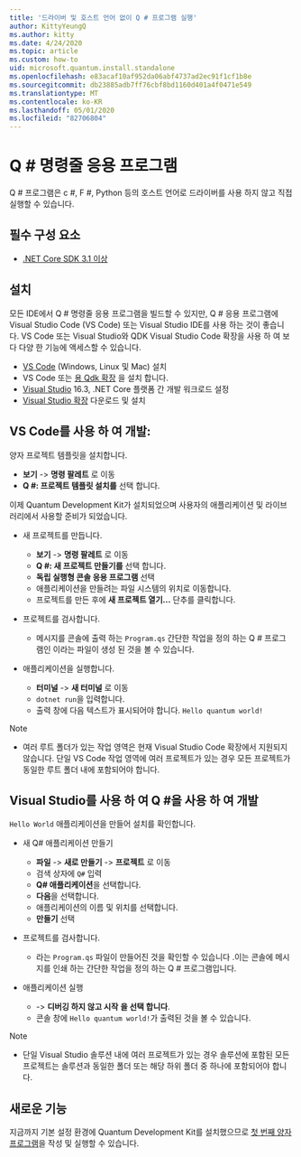 ```yaml
---
title: '드라이버 및 호스트 언어 없이 Q # 프로그램 실행'
author: KittyYeungQ
ms.author: kitty
ms.date: 4/24/2020
ms.topic: article
ms.custom: how-to
uid: microsoft.quantum.install.standalone
ms.openlocfilehash: e83acaf10af952da06abf4737ad2ec91f1cf1b8e
ms.sourcegitcommit: db23885adb7ff76cbf8bd1160d401a4f0471e549
ms.translationtype: MT
ms.contentlocale: ko-KR
ms.lasthandoff: 05/01/2020
ms.locfileid: "82706804"
---
```

# <a name="q-command-line-applications"></a>Q # 명령줄 응용 프로그램

Q # 프로그램은 c #, F #, Python 등의 호스트 언어로 드라이버를 사용 하지 않고 직접 실행할 수 있습니다.

## <a name="pre-requisites"></a>필수 구성 요소

- [.NET Core SDK 3.1 이상](https://www.microsoft.com/net/download)

## <a name="installation"></a>설치

모든 IDE에서 Q # 명령줄 응용 프로그램을 빌드할 수 있지만, Q # 응용 프로그램에 Visual Studio Code (VS Code) 또는 Visual Studio IDE를 사용 하는 것이 좋습니다. VS Code 또는 Visual Studio와 QDK Visual Studio Code 확장을 사용 하 여 보다 다양 한 기능에 액세스할 수 있습니다.

- [VS Code](https://code.visualstudio.com/download) (Windows, Linux 및 Mac) 설치
- VS Code 또는 [용 Qdk 확장](https://marketplace.visualstudio.com/items?itemName=quantum.quantum-devkit-vscode) 을 설치 합니다.
- [Visual Studio](https://visualstudio.microsoft.com/downloads/) 16.3, .NET Core 플랫폼 간 개발 워크로드 설정
- [Visual Studio 확장](https://marketplace.visualstudio.com/items?itemName=quantum.DevKit) 다운로드 및 설치


## <a name="develop-with-q-using-vs-code"></a>VS Code를 사용 하 여 개발:

양자 프로젝트 템플릿을 설치합니다.

- **보기** -> **명령 팔레트** 로 이동
- **Q #: 프로젝트 템플릿 설치를** 선택 합니다.

이제 Quantum Development Kit가 설치되었으며 사용자의 애플리케이션 및 라이브러리에서 사용할 준비가 되었습니다.
- 새 프로젝트를 만듭니다.
  - **보기** -> **명령 팔레트** 로 이동
  - **Q #: 새 프로젝트 만들기를** 선택 합니다.
  - **독립 실행형 콘솔 응용 프로그램** 선택
  - 애플리케이션을 만들려는 파일 시스템의 위치로 이동합니다.
  - 프로젝트를 만든 후에 **새 프로젝트 열기...** 단추를 클릭합니다.
        
- 프로젝트를 검사합니다.
  - 메시지를 콘솔에 출력 하는 `Program.qs` 간단한 작업을 정의 하는 Q # 프로그램인 이라는 파일이 생성 된 것을 볼 수 있습니다.

- 애플리케이션을 실행합니다.
  - **터미널** -> **새 터미널** 로 이동
  - `dotnet run`을 입력합니다.
  - 출력 창에 다음 텍스트가 표시되어야 합니다. `Hello quantum world!`


> [!NOTE]
> * 여러 루트 폴더가 있는 작업 영역은 현재 Visual Studio Code 확장에서 지원되지 않습니다. 단일 VS Code 작업 영역에 여러 프로젝트가 있는 경우 모든 프로젝트가 동일한 루트 폴더 내에 포함되어야 합니다.

## <a name="develop-with-q-using-visual-studio"></a>Visual Studio를 사용 하 여 Q #을 사용 하 여 개발

`Hello World` 애플리케이션을 만들어 설치를 확인합니다.

- 새 Q# 애플리케이션 만들기
  - **파일** -> **새로 만들기** -> **프로젝트** 로 이동
  - 검색 상자에 `Q#` 입력
  - **Q# 애플리케이션**을 선택합니다.
  - **다음**을 선택합니다.
  - 애플리케이션의 이름 및 위치를 선택합니다.
  - **만들기** 선택

- 프로젝트를 검사합니다.
  - 라는 `Program.qs` 파일이 만들어진 것을 확인할 수 있습니다 .이는 콘솔에 메시지를 인쇄 하는 간단한 작업을 정의 하는 Q # 프로그램입니다.

- 애플리케이션 실행
  -  -> **디버깅 하지 않고 시작** **을 선택 합니다**.
  - 콘솔 창에 `Hello quantum world!`가 출력된 것을 볼 수 있습니다.

> [!NOTE]
> * 단일 Visual Studio 솔루션 내에 여러 프로젝트가 있는 경우 솔루션에 포함된 모든 프로젝트는 솔루션과 동일한 폴더 또는 해당 하위 폴더 중 하나에 포함되어야 합니다.  


## <a name="whats-next"></a>새로운 기능

지금까지 기본 설정 환경에 Quantum Development Kit를 설치했으므로 [첫 번째 양자 프로그램](xref:microsoft.quantum.write-program)을 작성 및 실행할 수 있습니다.

